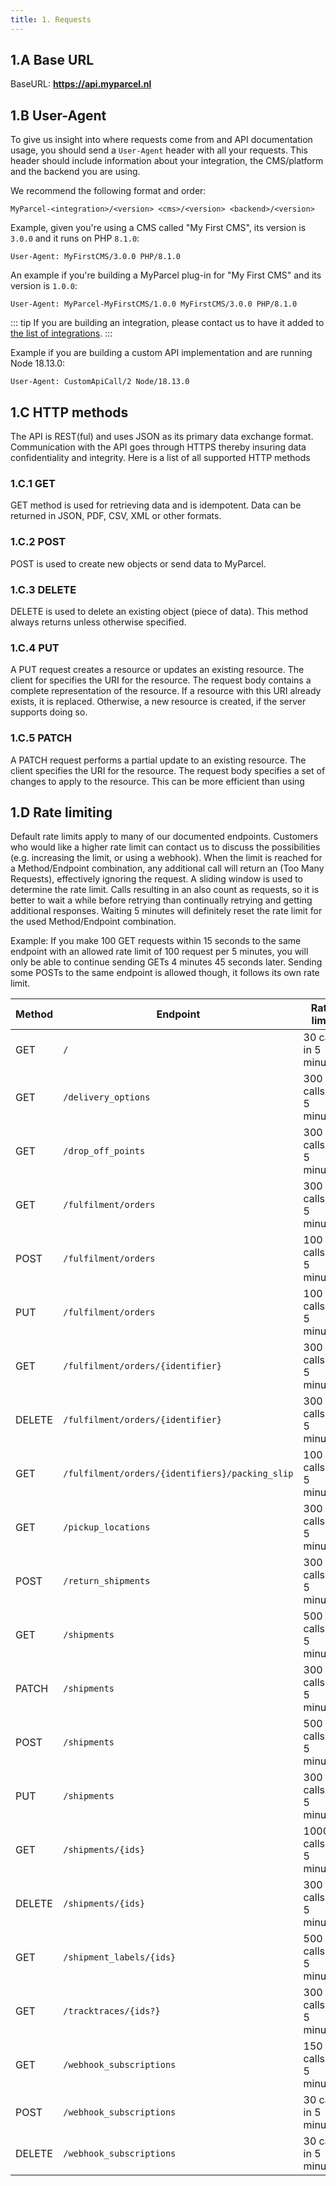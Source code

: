 ```yaml
---
title: 1. Requests
---
```


## 1.A Base URL

BaseURL: **https://api.myparcel.nl**

## 1.B User-Agent

To give us insight into where requests come from and API documentation usage, you should send a `User-Agent` header with all your requests. This header should include information about your integration, the CMS/platform and the backend you are using.

We recommend the following format and order:

```
MyParcel-<integration>/<version> <cms>/<version> <backend>/<version>
```

Example, given you're using a CMS called "My First CMS", its version is `3.0.0` and it runs on PHP `8.1.0`:

```
User-Agent: MyFirstCMS/3.0.0 PHP/8.1.0
```

An example if you're building a MyParcel plug-in for "My First CMS" and its version is `1.0.0`:

```
User-Agent: MyParcel-MyFirstCMS/1.0.0 MyFirstCMS/3.0.0 PHP/8.1.0
```

::: tip
If you are building an integration, please contact us to have it added to [the list of integrations](/integrations).
:::

Example if you are building a custom API implementation and are running Node 18.13.0:

```
User-Agent: CustomApiCall/2 Node/18.13.0
```

## 1.C HTTP methods

The API is REST(ful) and uses JSON as its primary data exchange format. Communication with the API goes through HTTPS thereby insuring data confidentiality and integrity. Here is a list of all supported HTTP methods

### 1.C.1 GET

GET method is used for retrieving data and is idempotent. Data can be returned in JSON, PDF, CSV, XML or other formats.

### 1.C.2 POST

POST is used to create new objects or send data to MyParcel.

### 1.C.3 DELETE

DELETE is used to delete an existing object (piece of data). This method always returns <Http code=204 /> unless otherwise specified.

### 1.C.4 PUT

A PUT request creates a resource or updates an existing resource. The client for specifies the URI for the resource. The request body contains a complete representation of the resource. If a resource with this URI already exists, it is replaced. Otherwise, a new resource is created, if the server supports doing so.

### 1.C.5 PATCH

A PATCH request performs a partial update to an existing resource. The client specifies the URI for the resource. The request body specifies a set of changes to apply to the resource. This can be more efficient than using

## 1.D Rate limiting

Default rate limits apply to many of our documented endpoints. Customers who would like a higher rate limit can contact us to discuss the possibilities (e.g. increasing the limit, or using a webhook). When the limit is reached for a Method/Endpoint combination, any additional call will return an <Http code=429 /> (Too Many Requests), effectively ignoring the request. A sliding window is used to determine the rate limit. Calls resulting in an <Http code=429 /> also count as requests, so it is better to wait a while before retrying than continually retrying and getting additional <Http code=429 /> responses. Waiting 5 minutes will definitely reset the rate limit for the used Method/Endpoint combination.

Example: If you make 100 GET requests within 15 seconds to the same endpoint with an allowed rate limit of 100 request per 5 minutes, you will only be able to continue sending GETs 4 minutes 45 seconds later. Sending some POSTs to the same endpoint is allowed though, it follows its own rate limit.

| Method | Endpoint                                        | Rate limit              |
| ------ | ----------------------------------------------- | ----------------------- |
| GET    | `/`                                             | 30 calls in 5 minutes   |
| GET    | `/delivery_options`                             | 300 calls in 5 minutes  |
| GET    | `/drop_off_points`                              | 300 calls in 5 minutes  |
| GET    | `/fulfilment/orders`                            | 300 calls in 5 minutes  |
| POST   | `/fulfilment/orders`                            | 100 calls in 5 minutes  |
| PUT    | `/fulfilment/orders`                            | 100 calls in 5 minutes  |
| GET    | `/fulfilment/orders/{identifier}`               | 300 calls in 5 minutes  |
| DELETE | `/fulfilment/orders/{identifier}`               | 300 calls in 5 minutes  |
| GET    | `/fulfilment/orders/{identifiers}/packing_slip` | 100 calls in 5 minutes  |
| GET    | `/pickup_locations`                             | 300 calls in 5 minutes  |
| POST   | `/return_shipments`                             | 300 calls in 5 minutes  |
| GET    | `/shipments`                                    | 500 calls in 5 minutes  |
| PATCH  | `/shipments`                                    | 300 calls in 5 minutes  |
| POST   | `/shipments`                                    | 500 calls in 5 minutes  |
| PUT    | `/shipments`                                    | 300 calls in 5 minutes  |
| GET    | `/shipments/{ids}`                              | 1000 calls in 5 minutes |
| DELETE | `/shipments/{ids}`                              | 300 calls in 5 minutes  |
| GET    | `/shipment_labels/{ids}`                        | 500 calls in 5 minutes  |
| GET    | `/tracktraces/{ids?}`                           | 300 calls in 5 minutes  |
| GET    | `/webhook_subscriptions`                        | 150 calls in 5 minutes  |
| POST   | `/webhook_subscriptions`                        | 30 calls in 5 minutes   |
| DELETE | `/webhook_subscriptions`                        | 30 calls in 5 minutes   |
